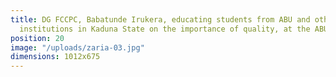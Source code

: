 ```yaml
---
title: DG FCCPC, Babatunde Irukera, educating students from ABU and other Tertiary
  institutions in Kaduna State on the importance of quality, at the ABU Campus.
position: 20
image: "/uploads/zaria-03.jpg"
dimensions: 1012x675
---
```


